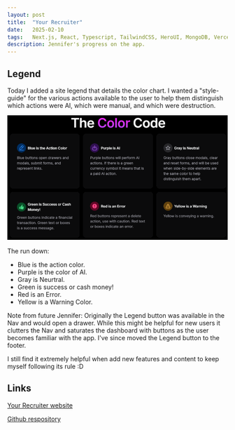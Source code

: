 ```yaml
---
layout: post
title:  "Your Recruiter"
date:   2025-02-10
tags:   Next.js, React, Typescript, TailwindCSS, HeroUI, MongoDB, Vercel, OpenAI
description: Jennifer's progress on the app.
---
```


<h2>Legend</h2>

Today I added a site legend that details the color chart. I wanted a "style-guide" for the various actions available to the user to help them distinguish which actions were AI, which were manual, and which were destruction. 

<img src="/assets/your-recruiter-color-chart.png" alt="Your Recruiter Color Chart" />

The run down: 
<ul>
  <li>Blue is the action color. </li>
  <li>Purple is the color of AI.</li>
  <li>Gray is Neurtral.</li>
  <li>Green is success or cash money!</li>
  <li>Red is an Error.</li>
  <li>Yellow is a Warning Color.</li>
</ul>

Note from future Jennifer: Originally the Legend button was available in the Nav and would open a drawer. While this might be helpful for new users it clutters the Nav and saturates the dashboard with buttons as the user becomes familiar with the app. I've since moved the Legend button to the footer. 

I still find it extremely helpful when add new features and content to keep myself following its rule :D

<h2>Links</h2>

<a href="https://your-recruiter.vercel.app">Your Recruiter website</a>

<a href="https://github.com/JennHaggerty/your-recruiter">Github respository</a>